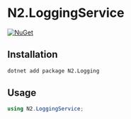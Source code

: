 ﻿# N2.LoggingService
[![NuGet](https://img.shields.io/nuget/v/N2.Logging.svg)](https://www.nuget.org/packages/N2.Logging/)

## Installation
```bash
dotnet add package N2.Logging
```

## Usage
```csharp
using N2.LoggingService;

```

